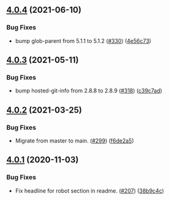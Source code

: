 ## [4.0.4](https://github.com/thenativeweb/is-typescript/compare/4.0.3...4.0.4) (2021-06-10)


### Bug Fixes

* bump glob-parent from 5.1.1 to 5.1.2 ([#330](https://github.com/thenativeweb/is-typescript/issues/330)) ([4e56c73](https://github.com/thenativeweb/is-typescript/commit/4e56c73dec9860df379b5e06d800c2bf4ce81f87))

## [4.0.3](https://github.com/thenativeweb/is-typescript/compare/4.0.2...4.0.3) (2021-05-11)


### Bug Fixes

* bump hosted-git-info from 2.8.8 to 2.8.9 ([#318](https://github.com/thenativeweb/is-typescript/issues/318)) ([c39c7ad](https://github.com/thenativeweb/is-typescript/commit/c39c7ad59e146879d60614ad65d9917abc1e73bf))

## [4.0.2](https://github.com/thenativeweb/is-typescript/compare/4.0.1...4.0.2) (2021-03-25)


### Bug Fixes

* Migrate from master to main. ([#299](https://github.com/thenativeweb/is-typescript/issues/299)) ([f6de2a5](https://github.com/thenativeweb/is-typescript/commit/f6de2a5a5372349c34c2d3e8849ab7b81caa0487))

## [4.0.1](https://github.com/thenativeweb/is-typescript/compare/4.0.0...4.0.1) (2020-11-03)


### Bug Fixes

* Fix headline for robot section in readme. ([#207](https://github.com/thenativeweb/is-typescript/issues/207)) ([38b9c4c](https://github.com/thenativeweb/is-typescript/commit/38b9c4cef37250dd7685a1e23407696edcaf0463))
